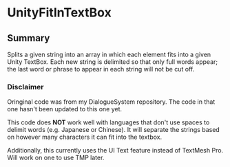 # UnityFitInTextBox

## Summary

Splits a given string into an array in which each element fits into a given Unity TextBox. Each new string is delimited so that only full words appear; the last word or phrase to appear in each string will not be cut off.

### Disclaimer

Oringinal code was from my DialogueSystem repository. The code in that one hasn't been updated to this one yet.

This code does **NOT** work well with languages that don't use spaces to delimit words (e.g. Japanese or Chinese). It will separate the strings based on however many characters it can fit into the textbox.

Additionally, this currently uses the UI Text feature instead of TextMesh Pro. Will work on one to use TMP later.
